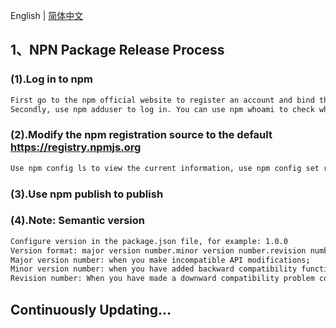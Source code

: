 <!--
 * @Author: Aiden
 * @Date: 2020-09-14 09:49:08
 * @LastEditTime: 2020-09-28 16:41:57
 * @LastEditors: Aiden
 * @Description: 
-->
English | [简体中文](deploy.md)

## 1、NPN Package Release Process

### (1).Log in to npm
```bash
First go to the npm official website to register an account and bind the mailbox (note that please use mainstream mailboxes, some mailboxes may not receive npm mailbox verification emails);
Secondly, use npm adduser to log in. You can use npm whoami to check whether you are logged in before logging in. Use npm logout to log out.
```

### (2).Modify the npm registration source to the default https://registry.npmjs.org
```bash
Use npm config ls to view the current information, use npm config set registry <address> to modify the registration source
```

### (3).Use npm publish to publish

### (4).Note: Semantic version
```bash
Configure version in the package.json file, for example: 1.0.0
Version format: major version number.minor version number.revision number
Major version number: when you make incompatible API modifications;
Minor version number: when you have added backward compatibility functionality;
Revision number: When you have made a downward compatibility problem correction.
```


## Continuously Updating...